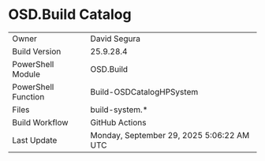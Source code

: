 ﻿# OSD.Build Catalog

| | |
|-|-|
| Owner | David Segura |
| Build Version | 25.9.28.4 |
| PowerShell Module | OSD.Build |
| PowerShell Function | Build-OSDCatalogHPSystem |
| Files | build-system.* |
| Build Workflow | GitHub Actions |
| Last Update | Monday, September 29, 2025 5:06:22 AM UTC |
